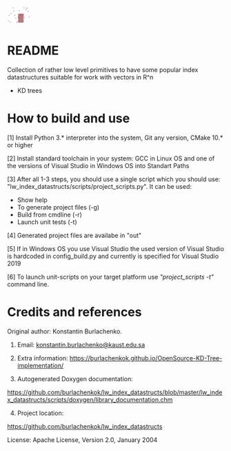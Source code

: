 ![Logo](lw_index_datastructs/scripts/doxygen/index_logo.png )

# README #

Collection of rather low level primitives to have some popular index datastructures suitable for work with vectors in R^n

* KD trees

# How to build and use

[1] Install Python 3.* interpreter into the system, Git any version, CMake 10.* or higher

[2] Install standard toolchain in your system: GCC in Linux OS and one of the versions of Visual Studio in Windows OS into Standart Paths

[3] After all 1-3 steps, you should use a single script which you should use: "lw_index_datastructs/scripts/project_scripts.py". It can be used:

* Show help
* To generate project files (-g)
* Build from cmdline (-r)
* Launch unit tests (-t)

[4] Generated project files are availabe in "out"

[5] If in Windows OS you use Visual Studio the used version of Visual Studio is hardcoded in config_build.py and currently is specified for Visual Studio 2019

[6] To launch unit-scripts on your target platform use *"project_scripts -t"* command line.

# Credits and references
Original author: Konstantin Burlachenko. 

1. Email: konstantin.burlachenko@kaust.edu.sa

2. Extra information: https://burlachenkok.github.io/OpenSource-KD-Tree-implementation/

3. Autogenerated Doxygen documentation:

https://github.com/burlachenkok/lw_index_datastructs/blob/master/lw_index_datastructs/scripts/doxygen/library_documentation.chm

4. Project location:

https://github.com/burlachenkok/lw_index_datastructs

License: Apache License, Version 2.0, January 2004
